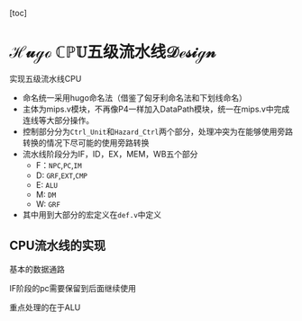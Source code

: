[toc]

# $\mathscr {Hugo}$ $\mathbb{CPU}$五级流水线$\mathscr{Design}$

实现五级流水线CPU
- 命名统一采用hugo命名法（借鉴了匈牙利命名法和下划线命名）
- 主体为mips.v模块，不再像P4一样加入DataPath模块，统一在mips.v中完成连线等大部分操作。
- 控制部分分为`Ctrl_Unit`和`Hazard_Ctrl`两个部分，处理冲突为在能够使用旁路转换的情况下尽可能的使用旁路转换
- 流水线阶段分为IF，ID，EX，MEM，WB五个部分
  - F：`NPC`,`PC`,`IM`
  - D: `GRF`,`EXT`,`CMP`
  - E: `ALU`
  - M: `DM`
  - W: `GRF`
- 其中用到大部分的宏定义在`def.v`中定义

## CPU流水线的实现

基本的数据通路

IF阶段的pc需要保留到后面继续使用

重点处理的在于ALU







